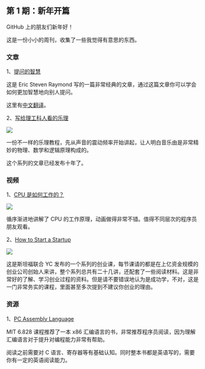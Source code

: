 ## 第 1 期：新年开篇

GitHub 上的朋友们新年好！

这是一份小小的周刊，收集了一些我觉得有意思的东西。

### 文章

1、[提问的智慧](http://www.catb.org/~esr/faqs/smart-questions.html)

这是 Eric Steven Raymond 写的一篇非常经典的文章，通过这篇文章你可以学会如何更加智慧地向别人提问。

这里有[中文翻译](https://github.com/ryanhanwu/How-To-Ask-Questions-The-Smart-Way/blob/main/README-zh_CN.md)。

2、[写给理工科人看的乐理](https://zhuanlan.zhihu.com/p/395134247)

![](1/1.jpeg)

一份不一样的乐理教程，先从声音的震动频率开始讲起，让人明白音乐由是非常精妙的物理、数学和逻辑原理构成的。

这个系列的文章已经发布十年了。

### 视频

1、[CPU 是如何工作的？](https://www.youtube.com/watch?v=cNN_tTXABUA)

![](1/2.png)

循序渐进地讲解了 CPU 的工作原理，动画做得非常不错。值得不同层次的程序员朋友观看。

2、[How to Start a Startup](http://startupclass.samaltman.com/)

![](1/3.png)

这是斯坦福联合 YC 发布的一个系列的创业课，每节课请的都是在上亿资金规模的创业公司创始人来讲，整个系列总共有二十几讲，还配套了一些阅读材料。这是非常好的了解、学习创业过程的资料。但是请不要错误地认为是成功学，不对，这是一门非常务实的课程，里面甚至多次提到不建议你创业的理由。

### 资源

1、[PC Assembly Language](https://pdos.csail.mit.edu/6.828/2018/readings/pcasm-book.pdf)

MIT 6.828 课程推荐了一本 x86 汇编语言的书，非常推荐程序员阅读，因为理解汇编语言对于提升对编程能力非常有帮助。

阅读之前需要对 C 语言、寄存器等有基础认知。同时整本书都是英语写的，需要你有一定的英语阅读能力。

